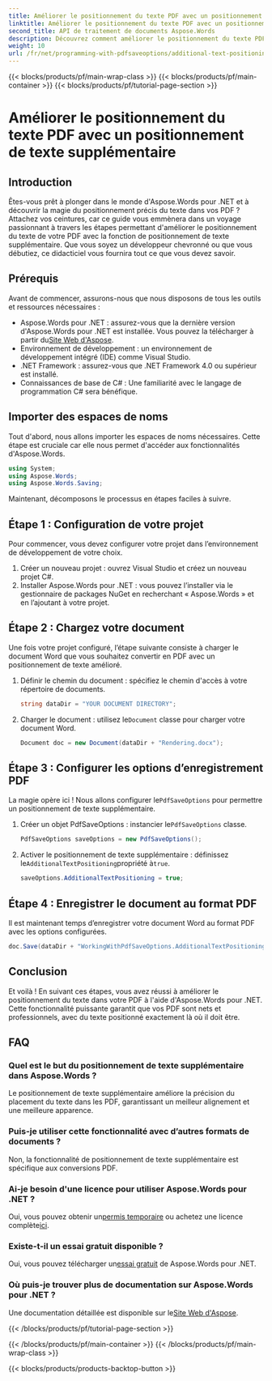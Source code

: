 ```yaml
---
title: Améliorer le positionnement du texte PDF avec un positionnement de texte supplémentaire
linktitle: Améliorer le positionnement du texte PDF avec un positionnement de texte supplémentaire
second_title: API de traitement de documents Aspose.Words
description: Découvrez comment améliorer le positionnement du texte PDF avec Aspose.Words pour .NET en quelques étapes simples. Améliorez l'apparence de votre document.
weight: 10
url: /fr/net/programming-with-pdfsaveoptions/additional-text-positioning/
---
```


{{< blocks/products/pf/main-wrap-class >}}
{{< blocks/products/pf/main-container >}}
{{< blocks/products/pf/tutorial-page-section >}}

# Améliorer le positionnement du texte PDF avec un positionnement de texte supplémentaire

## Introduction

Êtes-vous prêt à plonger dans le monde d'Aspose.Words pour .NET et à découvrir la magie du positionnement précis du texte dans vos PDF ? Attachez vos ceintures, car ce guide vous emmènera dans un voyage passionnant à travers les étapes permettant d'améliorer le positionnement du texte de votre PDF avec la fonction de positionnement de texte supplémentaire. Que vous soyez un développeur chevronné ou que vous débutiez, ce didacticiel vous fournira tout ce que vous devez savoir.

## Prérequis

Avant de commencer, assurons-nous que nous disposons de tous les outils et ressources nécessaires :

-  Aspose.Words pour .NET : assurez-vous que la dernière version d'Aspose.Words pour .NET est installée. Vous pouvez la télécharger à partir du[Site Web d'Aspose](https://releases.aspose.com/words/net/).
- Environnement de développement : un environnement de développement intégré (IDE) comme Visual Studio.
- .NET Framework : assurez-vous que .NET Framework 4.0 ou supérieur est installé.
- Connaissances de base de C# : Une familiarité avec le langage de programmation C# sera bénéfique.

## Importer des espaces de noms

Tout d'abord, nous allons importer les espaces de noms nécessaires. Cette étape est cruciale car elle nous permet d'accéder aux fonctionnalités d'Aspose.Words.

```csharp
using System;
using Aspose.Words;
using Aspose.Words.Saving;
```

Maintenant, décomposons le processus en étapes faciles à suivre.

## Étape 1 : Configuration de votre projet

Pour commencer, vous devez configurer votre projet dans l’environnement de développement de votre choix.

1. Créer un nouveau projet : ouvrez Visual Studio et créez un nouveau projet C#.
2. Installer Aspose.Words pour .NET : vous pouvez l’installer via le gestionnaire de packages NuGet en recherchant « Aspose.Words » et en l’ajoutant à votre projet.

## Étape 2 : Chargez votre document

Une fois votre projet configuré, l’étape suivante consiste à charger le document Word que vous souhaitez convertir en PDF avec un positionnement de texte amélioré.

1. Définir le chemin du document : spécifiez le chemin d'accès à votre répertoire de documents.
    ```csharp
    string dataDir = "YOUR DOCUMENT DIRECTORY";
    ```
2.  Charger le document : utilisez le`Document` classe pour charger votre document Word.
    ```csharp
    Document doc = new Document(dataDir + "Rendering.docx");
    ```

## Étape 3 : Configurer les options d’enregistrement PDF

 La magie opère ici ! Nous allons configurer le`PdfSaveOptions` pour permettre un positionnement de texte supplémentaire.

1.  Créer un objet PdfSaveOptions : instancier le`PdfSaveOptions` classe.
    ```csharp
    PdfSaveOptions saveOptions = new PdfSaveOptions();
    ```
2.  Activer le positionnement de texte supplémentaire : définissez le`AdditionalTextPositioning`propriété à`true`.
    ```csharp
    saveOptions.AdditionalTextPositioning = true;
    ```

## Étape 4 : Enregistrer le document au format PDF

Il est maintenant temps d’enregistrer votre document Word au format PDF avec les options configurées.

```csharp
doc.Save(dataDir + "WorkingWithPdfSaveOptions.AdditionalTextPositioning.pdf", saveOptions);
```

## Conclusion

Et voilà ! En suivant ces étapes, vous avez réussi à améliorer le positionnement du texte dans votre PDF à l'aide d'Aspose.Words pour .NET. Cette fonctionnalité puissante garantit que vos PDF sont nets et professionnels, avec du texte positionné exactement là où il doit être.

## FAQ

### Quel est le but du positionnement de texte supplémentaire dans Aspose.Words ?
Le positionnement de texte supplémentaire améliore la précision du placement du texte dans les PDF, garantissant un meilleur alignement et une meilleure apparence.

### Puis-je utiliser cette fonctionnalité avec d’autres formats de documents ?
Non, la fonctionnalité de positionnement de texte supplémentaire est spécifique aux conversions PDF.

### Ai-je besoin d'une licence pour utiliser Aspose.Words pour .NET ?
 Oui, vous pouvez obtenir un[permis temporaire](https://purchase.aspose.com/temporary-license/) ou achetez une licence complète[ici](https://purchase.aspose.com/buy).

### Existe-t-il un essai gratuit disponible ?
 Oui, vous pouvez télécharger un[essai gratuit](https://releases.aspose.com/) de Aspose.Words pour .NET.

### Où puis-je trouver plus de documentation sur Aspose.Words pour .NET ?
 Une documentation détaillée est disponible sur le[Site Web d'Aspose](https://reference.aspose.com/words/net/).

{{< /blocks/products/pf/tutorial-page-section >}}

{{< /blocks/products/pf/main-container >}}
{{< /blocks/products/pf/main-wrap-class >}}

{{< blocks/products/products-backtop-button >}}

